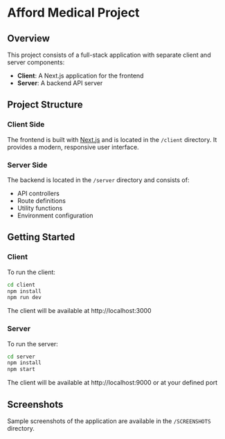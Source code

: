 # Afford Medical Project

## Overview

This project consists of a full-stack application with separate client and server components:

- **Client**: A Next.js application for the frontend
- **Server**: A backend API server

## Project Structure

### Client Side

The frontend is built with [Next.js](https://nextjs.org) and is located in the `/client` directory. It provides a modern, responsive user interface.

### Server Side

The backend is located in the `/server` directory and consists of:

- API controllers
- Route definitions
- Utility functions
- Environment configuration

## Getting Started

### Client

To run the client:

```bash
cd client
npm install
npm run dev
```

The client will be available at http://localhost:3000

### Server

To run the server:

```bash
cd server
npm install
npm start
```

The client will be available at http://localhost:9000 or at your defined port

## Screenshots

Sample screenshots of the application are available in the `/SCREENSHOTS` directory.

